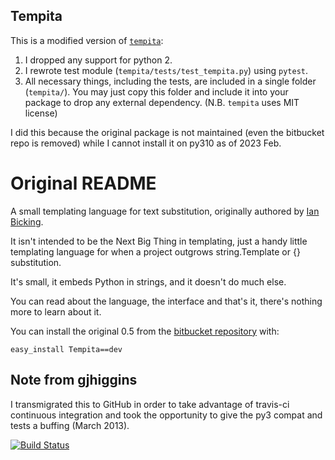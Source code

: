 Tempita
-------
This is a modified version of [`tempita`](https://github.com/agramfort/tempita):

1. I dropped any support for python 2.
2. I rewrote test module (`tempita/tests/test_tempita.py`) using `pytest`.
3. All necessary things, including the tests, are included in a single folder (`tempita/`). You may just copy this folder and include it into your package to drop any external dependency. (N.B. `tempita` uses MIT license)

I did this because the original package is not maintained (even the bitbucket repo is removed) while I cannot install it on py310 as of 2023 Feb.


# Original README
A small templating language for text substitution, originally
authored by [Ian Bicking](https://bitbucket.org/ianb).

It isn't intended to be the Next Big Thing in templating, just a
handy little templating language for when a project outgrows
string.Template or {} substitution.

It's small, it embeds Python in strings, and it doesn't do much else.

You can read about the language, the interface and that's it, there's
nothing more to learn about it.

You can install the original 0.5 from the
[bitbucket repository](https://bitbucket.org/ianb/tempita) with:

    easy_install Tempita==dev

Note from gjhiggins
-------------------

I transmigrated this to GitHub in order to take advantage of travis-ci
continuous integration and took the opportunity to give the py3 compat
and tests a buffing (March 2013).

[![Build Status](https://travis-ci.org/gjhiggins/tempita.png?branch=master)](https://travis-ci.org/gjhiggins/tempita)